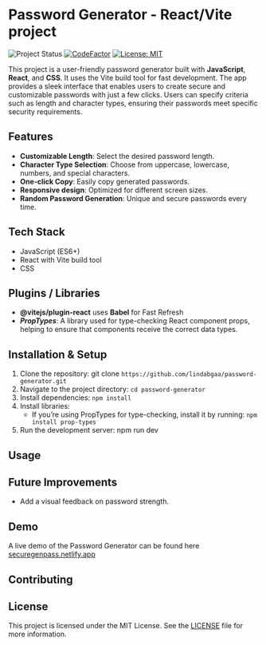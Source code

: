 # Password Generator - React/Vite project

![Project Status](https://img.shields.io/badge/Project%20Status-In%20Progress-orange)
[![CodeFactor](https://www.codefactor.io/repository/github/lindabgaa/password-generator/badge)](https://www.codefactor.io/repository/github/lindabgaa/password-generator)
[![License: MIT](https://img.shields.io/badge/License-MIT-blue)](LICENSE)

This project is a user-friendly password generator built with **JavaScript**, **React**, and **CSS**. It uses the Vite build tool for fast development. The app provides a sleek interface that enables users to create secure and customizable passwords with just a few clicks. Users can specify criteria such as length and character types, ensuring their passwords meet specific security requirements.

## Features

- **Customizable Length**: Select the desired password length.
- **Character Type Selection**: Choose from uppercase, lowercase, numbers, and special characters.
- **One-click Copy**: Easily copy generated passwords.
- **Responsive design**: Optimized for different screen sizes.
- **Random Password Generation**: Unique and secure passwords every time.

## Tech Stack

- JavaScript (ES6+)
- React with Vite build tool
- CSS

## Plugins / Libraries

- **@vitejs/plugin-react** uses **Babel** for Fast Refresh
- **_PropTypes_**: A library used for type-checking React component props, helping to ensure that components receive the correct data types.

## Installation & Setup

1. Clone the repository: git clone `https://github.com/lindabgaa/password-generator.git`
2. Navigate to the project directory: `cd password-generator`
3. Install dependencies: `npm install`
4. Install libraries:
   - If you’re using PropTypes for type-checking, install it by running: `npm install prop-types`
5. Run the development server: npm run dev

## Usage

## Future Improvements

- Add a visual feedback on password strength.

## Demo

A live demo of the Password Generator can be found here [securegenpass.netlify.app](securegenpass.netlify.app)

## Contributing

## License

This project is licensed under the MIT License. See the [LICENSE](LICENSE) file for more information.
